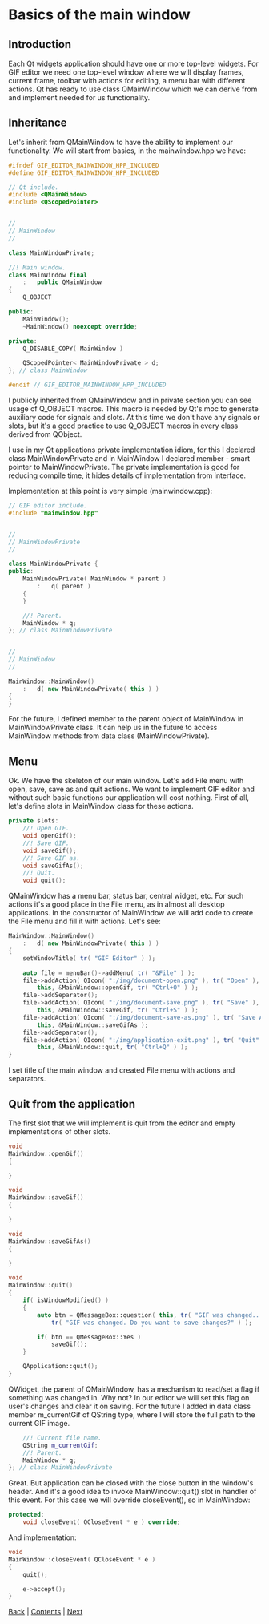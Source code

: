 # Basics of the main window

## Introduction

Each Qt widgets application should have one or more top-level widgets. For GIF editor we need one top-level window
where we will display frames, current frame, toolbar with actions for editing, a menu bar with different actions.
Qt has ready to use class QMainWindow which we can derive from and implement needed for us functionality.

## Inheritance

Let's inherit from QMainWindow to have the ability to implement our functionality. We will start from basics, in the mainwindow.hpp we have:

```cpp
#ifndef GIF_EDITOR_MAINWINDOW_HPP_INCLUDED
#define GIF_EDITOR_MAINWINDOW_HPP_INCLUDED

// Qt include.
#include <QMainWindow>
#include <QScopedPointer>


//
// MainWindow
//

class MainWindowPrivate;

//! Main window.
class MainWindow final
	:	public QMainWindow
{
	Q_OBJECT

public:
	MainWindow();
	~MainWindow() noexcept override;

private:
	Q_DISABLE_COPY( MainWindow )

	QScopedPointer< MainWindowPrivate > d;
}; // class MainWindow

#endif // GIF_EDITOR_MAINWINDOW_HPP_INCLUDED
```

I publicly inherited from QMainWindow and in private section you can see usage of Q\_OBJECT macros.
This macro is needed by Qt's moc to generate auxiliary code for signals and slots. At this time we
don't have any signals or slots, but it's a good practice to use Q\_OBJECT macros in every class derived from
QObject.

I use in my Qt applications private implementation idiom, for this I declared class MainWindowPrivate and in
MainWindow I declared member - smart pointer to MainWindowPrivate. The private implementation is good for reducing
compile time, it hides details of implementation from interface.

Implementation at this point is very simple (mainwindow.cpp):

```cpp
// GIF editor include.
#include "mainwindow.hpp"


//
// MainWindowPrivate
//

class MainWindowPrivate {
public:
	MainWindowPrivate( MainWindow * parent )
		:	q( parent )
	{
	}

	//! Parent.
	MainWindow * q;
}; // class MainWindowPrivate


//
// MainWindow
//

MainWindow::MainWindow()
	:	d( new MainWindowPrivate( this ) )
{
}
```

For the future, I defined member to the parent object of MainWindow in MainWindowPrivate class. It can help us
in the future to access MainWindow methods from data class (MainWindowPrivate).

## Menu

Ok. We have the skeleton of our main window. Let's add File menu with open, save, save as and quit actions. We
want to implement GIF editor and without such basic functions our application will cost nothing. First of all,
let's define slots in MainWindow class for these actions.

```cpp
private slots:
	//! Open GIF.
	void openGif();
	//! Save GIF.
	void saveGif();
	//! Save GIF as.
	void saveGifAs();
	//! Quit.
	void quit();
```

QMainWindow has a menu bar, status bar, central widget, etc. For such actions it's a good place in the File menu,
as in almost all desktop applications. In the constructor of MainWindow we will add code to create the File
menu and fill it with actions. Let's see:

```cpp
MainWindow::MainWindow()
	:	d( new MainWindowPrivate( this ) )
{
	setWindowTitle( tr( "GIF Editor" ) );

	auto file = menuBar()->addMenu( tr( "&File" ) );
	file->addAction( QIcon( ":/img/document-open.png" ), tr( "Open" ),
		this, &MainWindow::openGif, tr( "Ctrl+O" ) );
	file->addSeparator();
	file->addAction( QIcon( ":/img/document-save.png" ), tr( "Save" ),
		this, &MainWindow::saveGif, tr( "Ctrl+S" ) );
	file->addAction( QIcon( ":/img/document-save-as.png" ), tr( "Save As" ),
		this, &MainWindow::saveGifAs );
	file->addSeparator();
	file->addAction( QIcon( ":/img/application-exit.png" ), tr( "Quit" ),
		this, &MainWindow::quit, tr( "Ctrl+Q" ) );
}
```

I set title of the main window and created File menu with actions and separators.

## Quit from the application

The first slot that we will implement is quit from the editor and empty implementations of other slots.

```cpp
void
MainWindow::openGif()
{

}

void
MainWindow::saveGif()
{

}

void
MainWindow::saveGifAs()
{

}

void
MainWindow::quit()
{
	if( isWindowModified() )
	{
		auto btn = QMessageBox::question( this, tr( "GIF was changed..." ),
			tr( "GIF was changed. Do you want to save changes?" ) );

		if( btn == QMessageBox::Yes )
			saveGif();
	}

	QApplication::quit();
}
```

QWidget, the parent of QMainWindow, has a mechanism to read/set a flag if something was changed in. Why not?
In our editor we will set this flag on user's changes and clear it on saving. For the future I added in data
class member m\_currentGif of QString type, where I will store the full path to the current GIF image.

```cpp
	//! Current file name.
	QString m_currentGif;
	//! Parent.
	MainWindow * q;
}; // class MainWindowPrivate
```

Great. But application can be closed with the close button in the window's header. And it's a good idea to invoke
MainWindow::quit() slot in handler of this event. For this case we will override closeEvent(), so in MainWindow:

```cpp
protected:
	void closeEvent( QCloseEvent * e ) override;
```

And implementation:

```cpp
void
MainWindow::closeEvent( QCloseEvent * e )
{
	quit();

	e->accept();
}
```

[Back](intro.md) | [Contents](../README.md) | [Next](launching.md)
